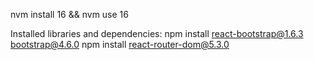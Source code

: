 nvm install 16 && nvm use 16 

Installed libraries and dependencies:
npm install react-bootstrap@1.6.3 bootstrap@4.6.0
npm install react-router-dom@5.3.0